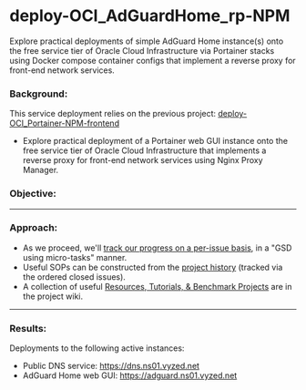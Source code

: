 # deploy-OCI_AdGuardHome_rp-NPM
Explore practical deployments of simple AdGuard Home instance(s) onto the free service tier of Oracle Cloud Infrastructure via Portainer stacks using Docker compose container configs that implement a reverse proxy for front-end network services.

### Background:

This service deployment relies on the previous project: [deploy-OCI_Portainer-NPM-frontend](https://github.com/vyzed-public/deploy-OCI_Portainer-NPM-frontend/tree/main)
* Explore practical deployment of a Portainer web GUI instance onto the free service tier of Oracle Cloud Infrastructure that implements a reverse proxy for front-end network services using Nginx Proxy Manager.

### Objective:

---

### Approach:
* As we proceed, we'll [track our progress on a per-issue basis](https://github.com/vyzed-public/deploy-OCI_Portainer-NPM-frontend/issues), in a "GSD using micro-tasks" manner.   
* Useful SOPs can be constructed from the [project history](https://github.com/vyzed-public/deploy-OCI_Portainer-NPM-frontend/issues?q=is%3Aissue%20sort%3Acreated-asc) (tracked via the ordered closed issues).
* A collection of useful [Resources, Tutorials, & Benchmark Projects](https://github.com/vyzed-public/deploy-OCI_AdGuardHome_rp-NPM/wiki/Useful-Resources,-Tutorials,-&-Benchmark-Projects) are in the project wiki.

---

### Results:

Deployments to the following active instances:  
* Public DNS service: https://dns.ns01.vyzed.net
* AdGuard Home web GUI: https://adguard.ns01.vyzed.net



